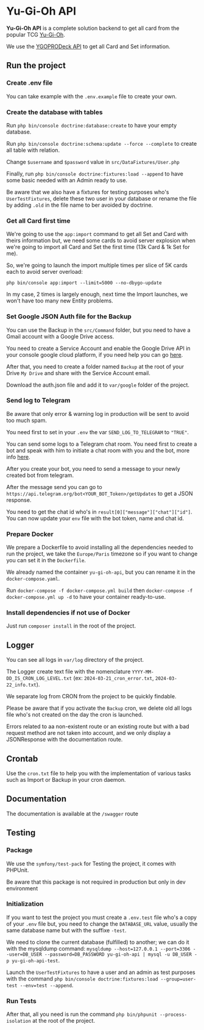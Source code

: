 # Yu-Gi-Oh API

**Yu-Gi-Oh API** is a complete solution backend to get all card from the popular TCG [Yu-Gi-Oh](https://www.yugioh-card.com/).

We use the [YGOPRODeck API](https://ygoprodeck.com/) to get all Card and Set information.

## Run the project

### Create .env file
You can take example with the `.env.example` file to create your own.

### Create the database with tables

Run `php bin/console doctrine:database:create` to have your empty database.

Run `php bin/console doctrine:schema:update --force --complete` to create all table with relation.

Change `$username` and `$password` value in `src/DataFixtures/User.php`

Finally, run `php bin/console doctrine:fixtures:load --append` to have some basic needed with an Admin ready to use.

Be aware that we also have a fixtures for testing purposes who's `UserTestFixtures`,
delete these two user in your database or rename the file by adding `.old` in the file name to ber avoided by doctrine.

### Get all Card first time

We're going to use the `app:import` command to get all Set and Card with theirs information but,
we need some cards to avoid server explosion when we're going to import all Card and Set the first time 
(13k Card & 1k Set for me).

So, we're going to launch the import multiple times per slice of 5K cards each to avoid server overload:

`php bin/console app:import --limit=5000 --no-dbygo-update`

In my case, 2 times is largely enough, next time the Import launches, we won't have too many new Entity problems.

### Set Google JSON Auth file for the Backup

You can use the Backup in the `src/Command` folder, but you need to have a Gmail account with a Google Drive access.

You need to create a Service Account and enable the Google Drive API in your console google cloud platform, if you need help you can go [here](https://github.com/googleapis/google-api-php-client/blob/main/docs/oauth-server.md).

After that, you need to create a folder named `Backup` at the root of your Drive `My Drive` and share with the Service Account email.

Download the auth.json file and add it to `var/google` folder of the project.

### Send log to Telegram

Be aware that only error & warning log in production will be sent to avoid too much spam.

You need first to set in your `.env` the var `SEND_LOG_TO_TELEGRAM` to `"TRUE"`.

You can send some logs to a Telegram chat room. You need first to create a bot and speak with him to initiate a chat room with you and the bot, more info [here](https://core.telegram.org/bots/tutorial#getting-ready).

After you create your bot, you need to send a message to your newly created bot from telegram.

After the message send you can go to `https://api.telegram.org/bot<YOUR_BOT_Token>/getUpdates` to get a JSON response.

You need to get the chat id who's in `result[0]["message"]["chat"]["id"]`.
You can now update your `env` file with the bot token, name and chat id.

### Prepare Docker

We prepare a Dockerfile to avoid installing all the dependencies needed to run the project, 
we take the `Europe/Paris` timezone so if you want to change you can set it in the `Dockerfile`.

We already named the container `yu-gi-oh-api`, but you can rename it in the `docker-compose.yaml`.


Run `docker-compose -f docker-compose.yml build` 
then `docker-compose -f docker-compose.yml up -d` to have your container ready-to-use.

### Install dependencies if not use of Docker

Just run `composer install` in the root of the project.

## Logger

You can see all logs in `var/log` directory of the project.

The Logger create text file with the nomenclature `YYYY-MM-DD_IS_CRON_LOG_LEVEL.txt`
(ex: `2024-03-21_cron_error.txt`, `2024-03-22_info.txt`).

We separate log from CRON from the project to be quickly findable.

Please be aware that if you activate the `Backup` cron, we delete old all logs file who's not created on the day the cron is launched. 

Errors related to aa non-existent route or an existing route but with a bad request method are not
taken into account, and we only display a JSONResponse with the documentation route.

## Crontab

Use the `cron.txt` file to help you with the implementation of various tasks such as Import or Backup in your cron daemon.

## Documentation

The documentation is available at the `/swagger` route

## Testing

### Package

We use the `symfony/test-pack` for Testing the project, it comes with PHPUnit.

Be aware that this package is not required in production but only in dev environment

### Initialization

If you want to test the project you must create a `.env.test` file who's a copy of your `.env` file
but, you need to change the `DATABASE_URL` value, usually the same database name but with the suffixe `-test`.

We need to clone the current database (fulfilled) to another; we can do it with the mysqldump command:
`mysqldump --host=127.0.0.1 --port=3306 --user=DB_USER --password=DB_PASSWORD yu-gi-oh-api | mysql -u DB_USER -p yu-gi-oh-api-test`.

Launch the `UserTestFixtures` to have a user and an admin as test purposes with the command
`php bin/console doctrine:fixtures:load --group=user-test --env=test --append`.

### Run Tests

After that, all you need is run the command `php bin/phpunit --process-isolation` at the root of the project.